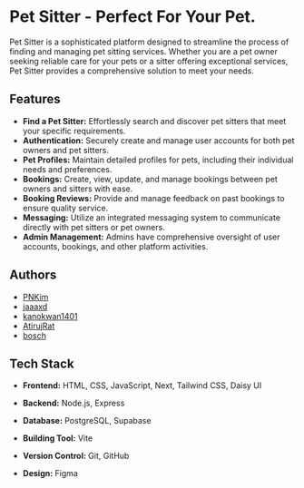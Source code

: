# Pet Sitter - Perfect For Your Pet.

Pet Sitter is a sophisticated platform designed to streamline the process of finding and managing pet sitting services. Whether you are a pet owner seeking reliable care for your pets or a sitter offering exceptional services, Pet Sitter provides a comprehensive solution to meet your needs.

## Features

- **Find a Pet Sitter:** Effortlessly search and discover pet sitters that meet your specific requirements.
- **Authentication:** Securely create and manage user accounts for both pet owners and pet sitters.
- **Pet Profiles:** Maintain detailed profiles for pets, including their individual needs and preferences.
- **Bookings:** Create, view, update, and manage bookings between pet owners and sitters with ease.
- **Booking Reviews:** Provide and manage feedback on past bookings to ensure quality service.
- **Messaging:** Utilize an integrated messaging system to communicate directly with pet sitters or pet owners.
- **Admin Management:** Admins have comprehensive oversight of user accounts, bookings, and other platform activities.

## Authors

 - [PNKim](https://github.com/PNKim)
  - [jaaaxd](https://github.com/jaaaxd)
   - [kanokwan1401](https://github.com/kanokwan1401)
 - [AtirujRat](https://github.com/AtirujRat)
 - [bosch](https://github.com/boschaiyadej)

## Tech Stack

- **Frontend:** HTML, CSS, JavaScript, Next, Tailwind CSS, Daisy UI

- **Backend:** Node.js, Express
- **Database:** PostgreSQL, Supabase
- **Building Tool:** Vite
- **Version Control:** Git, GitHub
- **Design:** Figma

